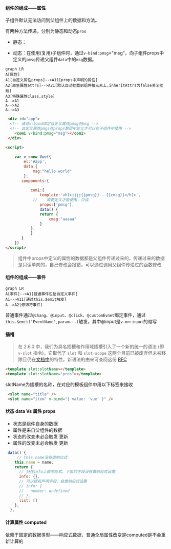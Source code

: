 #### 组件的组成——属性

子组件默认无法访问到父组件上的数据和方法。

有两种方法传递，分别为静态和动态`pros`

* 静态：<component-name propsname="hello world"></component-name>

* 动态：在使用(复用)子组件时，通过`v-bind:pmsg`="msg"，向子组件props中定义的`pmsg`传递父组件`data`中的`msg`数据。

```mermaid
graph LR
A[属性]
A1[自定义属性props]-->A11[props中声明的属性]
A2[原生属性attrs]-->A21[默认自动挂载到组件根元素上,inheritAttrs为false关闭挂载]
A3[特殊属性class,style]
A-->A1 
A-->A2
A-->A3

```

```html
 <div id="app">
  <!-- 通过v-bind绑定自定义属性pmsg到msg -->
  <!-- 自定义属性pmgs在props数组中定义才可以在子组件中使用 -->
    <com1 v-bind:pmsg="msg"></com1>
 </div>

<script>
  
    var v =new Vue({
        el:'#app',
        data:{
            msg:"hello world"
        },
       components:{
            
           com1:{
               template:'<h1>jjjj{{pmsg}}---{{cmsg}}</h1>',
            //    需要定义才能使用，只读
               props:['pmsg'],
               data() {
               return {
                   cmsg:"aaaaa"
               }
           },
           }
       }
    })
</script>
```

> 组件中props中定义的属性的数据都是父组件传递过来的，传递过来的数据是只读单向的，自己修改会报错，可以通过调用父组件传递过的函数修改

#### 组件的组成——事件

```mermaid
graph LR
A[事件]-->A1[普通事件包括自定义事件]
A1-->A11[通过this.$emit触发]
A-->A2[修饰符事件]
```

普通事件通过`@chang`、`@input`、`@click`、`@customEvnet`绑定事件，通过`this.$emit('EventName',param...)`触发，其中@input是`v-on:input`的缩写

#### 插槽

> 在 2.6.0 中，我们为具名插槽和作用域插槽引入了一个新的统一的语法 (即 `v-slot` 指令)。它取代了 `slot` 和 `slot-scope` 这两个目前已被废弃但未被移除且仍在[文档中](https://cn.vuejs.org/v2/guide/components-slots.html#废弃了的语法)的特性。新语法的由来可查阅这份 [RFC](https://github.com/vuejs/rfcs/blob/master/active-rfcs/0001-new-slot-syntax.md)

```html
<template slot:slotName></template>
<template slot:slotName="pros"></template>

```

slotName为插槽的名称，在对应的模板组件中用以下标签来接收

```html
 <slot name="title" />
 <slot name="item" v-bind="{ value: 'vue' }" />
```



#### 状态 data Vs 属性 props

* 状态是组件自身的数据
* 属性是来自父组件的数据
* 状态的改变未必会触发 更新
* 属性的改变未必会触发 更新

```js
 data() {
     // this.name没有做响应式
    this.name = name;
    return {
      // 只在info上做响应式，下面的字段没有做响应式设置
      info: {},
      // 可以提前声明字段，会做响应式设置
      // info: {
      //   number: undefined
      // },
      list: []
    };
  },
```



#### 计算属性 computed

依赖于固定的数据类型——响应式数据，普通全局属性改变是computed是不会重新计算的